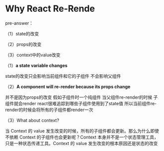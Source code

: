 # Why React Re-Rende

pre-answer：

（1）state的改变

（2）props的改变

（3）context中的value改变


（1）**a state variable changes**

state的改变只会影响当前组件和它的子组件 不会影响父组件

（2）**A component will re-render because its props change**

并不是因为props的改变 假如子组件时一个纯组件 当父组件re-render的时候 子组件就会render react很难追踪到哪些子组件使用到了state值 所以当前组件re-render的时候会将所有的子组件都render一次 

（3）What about context?

当 Context 的 value 发生改变的时候，所有的子组件都会更新。那么为什么即使不依赖 Context 的子组件也会更新呢？Context 本身并不是一个状态管理工具，只是一种状态传递工具。Context 的 value 发生改变的根本原因还是状态的改变
